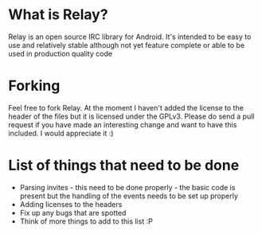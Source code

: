 What is Relay?
=====

Relay is an open source IRC library for Android. It's intended to be easy to use and relatively stable although not yet feature complete or able to be used in production quality code

Forking
=====
Feel free to fork Relay. At the moment I haven't added the license to the header of the files but it is licensed under the GPLv3. Please do send a pull request if you have made an interesting change and want to have this included. I would appreciate it :)

List of things that need to be done
=====
* Parsing invites - this need to be done properly - the basic code is present but the handling of the events needs to be set up properly
* Adding licenses to the headers
* Fix up any bugs that are spotted
* Think of more things to add to this list :P
